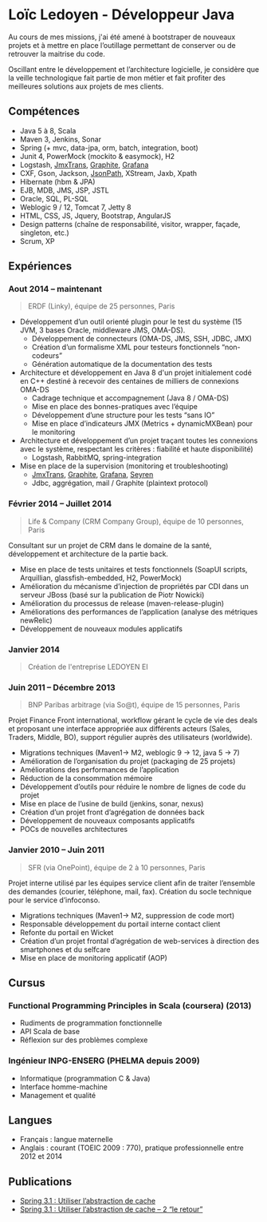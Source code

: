 # Loïc Ledoyen - Développeur Java

Au cours de mes missions, j'ai été amené à bootstraper de nouveaux projets et à mettre en place l’outillage permettant de conserver ou de retrouver la maitrise du code.

Oscillant entre le développement et l’architecture logicielle, je considère que la veille technologique fait partie de mon métier et fait profiter des meilleures solutions aux projets de mes clients.

## Compétences

* Java 5 à 8, Scala
* Maven 3, Jenkins, Sonar
* Spring (+ mvc, data-jpa, orm, batch, integration, boot)
* Junit 4, PowerMock (mockito & easymock), H2
* Logstash, [JmxTrans](https://github.com/jmxtrans/jmxtrans), [Graphite](https://github.com/graphite-project/), [Grafana](https://github.com/grafana/grafana)
* CXF, Gson, Jackson, [JsonPath](https://github.com/jayway/JsonPath), XStream, Jaxb, Xpath
* Hibernate (hbm & JPA)
* EJB, MDB, JMS, JSP, JSTL
* Oracle, SQL, PL-SQL
* Weblogic 9 / 12, Tomcat 7, Jetty 8
* HTML, CSS, JS, Jquery, Bootstrap, AngularJS
* Design patterns (chaîne de responsabilité, visitor, wrapper, façade, singleton, etc.)
* Scrum, XP

## Expériences

### Aout 2014 – maintenant
> ERDF (Linky), équipe de 25 personnes, Paris

* Développement d’un outil orienté plugin pour le test du système (15 JVM, 3 bases Oracle, middleware JMS, OMA-DS).
  * Développement de connecteurs (OMA-DS, JMS, SSH, JDBC, JMX)
  * Création d’un formalisme XML pour testeurs fonctionnels “non-codeurs”
  * Génération automatique de la documentation des tests
* Architecture et développement en Java 8 d'un projet initialement codé en C++ destiné à recevoir des centaines de milliers de connexions OMA-DS
  * Cadrage technique et accompagnement (Java 8 / OMA-DS)
  * Mise en place des bonnes-pratiques avec l’équipe
  * Développement d’une structure pour les tests “sans IO”
  * Mise en place d’indicateurs JMX (Metrics + dynamicMXBean) pour le monitoring
* Architecture et développement d’un projet traçant toutes les connexions avec le système, respectant les critères : fiabilité et haute disponibilité)
  * Logstash, RabbitMQ, spring-integration
* Mise en place de la supervision (monitoring et troubleshooting)
  * [JmxTrans](https://github.com/jmxtrans/jmxtrans), [Graphite](https://github.com/graphite-project/), [Grafana](https://github.com/grafana/grafana), [Seyren](https://github.com/scobal/seyren)
  * Jdbc, aggrégation, mail / Graphite (plaintext protocol)

### Février 2014 – Juillet 2014
> Life & Company (CRM Company Group), équipe de 10 personnes, Paris

Consultant sur un projet de CRM dans le domaine de la santé, développement et architecture de la partie back.

* Mise en place de tests unitaires et tests fonctionnels (SoapUI scripts, Arquillian, glassfish-embedded, H2, PowerMock)
* Amélioration du mécanisme d’injection de propriétés par CDI dans un serveur JBoss (basé sur la publication de Piotr Nowicki)
* Amélioration du processus de release (maven-release-plugin)
* Améliorations des performances de l’application (analyse des métriques newRelic)
* Développement de nouveaux modules applicatifs

### Janvier 2014
> Création de l'entreprise LEDOYEN EI

### Juin 2011 – Décembre 2013
> BNP Paribas arbitrage (via So@t), équipe de 15 personnes, Paris

Projet Finance Front international, workflow gérant le cycle de vie des deals et proposant une interface appropriée aux différents acteurs (Sales, Traders, Middle, BO), support régulier auprès des utilisateurs (worldwide).

* Migrations techniques (Maven1→ M2, weblogic 9 → 12, java 5 → 7)
* Amélioration de l’organisation du projet (packaging de 25 projets)
* Améliorations des performances de l’application
* Réduction de la consommation mémoire
* Développement d’outils pour réduire le nombre de lignes de code du projet
* Mise en place de l’usine de build (jenkins, sonar, nexus)
* Création d’un projet front d’agrégation de données back
* Développement de nouveaux composants applicatifs
* POCs de nouvelles architectures

### Janvier 2010 – Juin 2011
> SFR (via OnePoint), équipe de 2 à 10 personnes, Paris

Projet interne utilisé par les équipes service client afin de traiter l’ensemble des demandes (courier, téléphone, mail, fax).
Création du socle technique pour le service d’infoconso.

* Migrations techniques (Maven1→ M2, suppression de code mort)
* Responsable développement du portail interne contact client
* Refonte du portail en Wicket
* Création d’un projet frontal d’agrégation de web-services à direction des smartphones et du selfcare
* Mise en place de monitoring applicatif (AOP)

## Cursus

### Functional Programming Principles in Scala (coursera) (2013)
* Rudiments de programmation fonctionnelle
* API Scala de base
* Réflexion sur des problèmes complexe

### Ingénieur INPG-ENSERG (PHELMA depuis 2009)
* Informatique (programmation C & Java)
* Interface homme-machine
* Management et qualité

## Langues
* Français : langue maternelle
* Anglais : courant (TOEIC 2009 : 770), pratique professionnelle entre 2012 et 2014

## Publications
* [Spring 3.1 : Utiliser l’abstraction de cache](http://blog.soat.fr/2012/05/spring-3-1-utiliser-labstraction-de-cache/)
* [Spring 3.1 : Utiliser l’abstraction de cache – 2 “le retour”  ](http://blog.soat.fr/2012/08/spring-3-1-utiliser-labstraction-de-cache-2-le-retour/)

